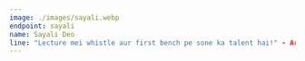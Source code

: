 ```yaml
---
image: ./images/sayali.webp
endpoint: sayali
name: Sayali Deo
line: "Lecture mei whistle aur first bench pe sone ka talent hai!" - Artistic Panda
---
```

